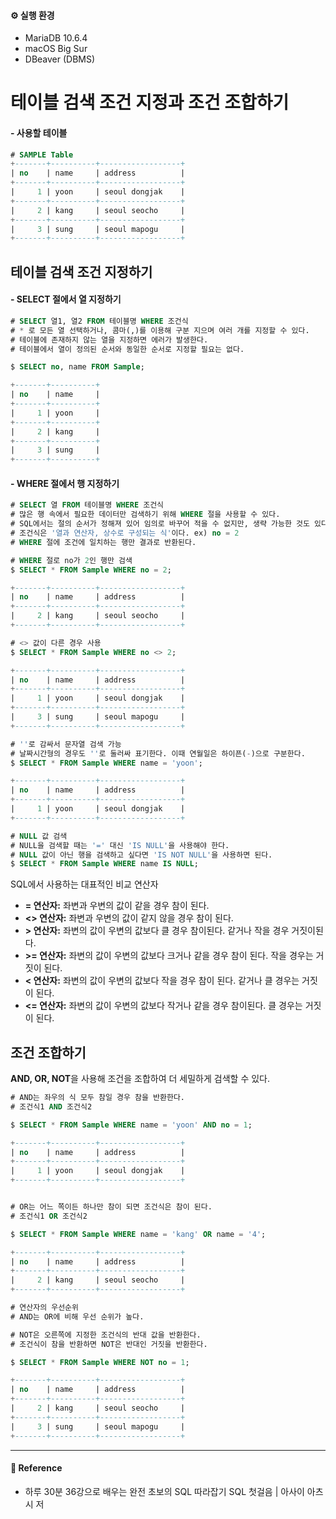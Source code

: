 #### ⚙️ 실행 환경  

- MariaDB 10.6.4
- macOS Big Sur
- DBeaver (DBMS)

# 테이블 검색 조건 지정과 조건 조합하기  

#### - 사용할 테이블  

```sql
# SAMPLE Table
+-------+----------+------------------+
| no    | name     | address          |
+-------+----------+------------------+
|     1 | yoon     | seoul dongjak    |
+-------+----------+------------------+
|     2 | kang     | seoul seocho     |
+-------+----------+------------------+
|     3 | sung     | seoul mapogu     |
+-------+----------+------------------+
```

## 테이블 검색 조건 지정하기  

#### - SELECT 절에서 열 지정하기  

```sql
# SELECT 열1, 열2 FROM 테이블명 WHERE 조건식
# * 로 모든 열 선택하거나, 콤마(,)를 이용해 구분 지으며 여러 개를 지정할 수 있다.
# 테이블에 존재하지 않는 열을 지정하면 에러가 발생한다.
# 테이블에서 열이 정의된 순서와 동일한 순서로 지정할 필요는 없다.

$ SELECT no, name FROM Sample;

+-------+----------+
| no    | name     |
+-------+----------+
|     1 | yoon     |
+-------+----------+
|     2 | kang     |
+-------+----------+
|     3 | sung     |
+-------+----------+
```

#### - WHERE 절에서 행 지정하기  

```sql
# SELECT 열 FROM 테이블명 WHERE 조건식
# 많은 행 속에서 필요한 데이터만 검색하기 위해 WHERE 절을 사용할 수 있다.
# SQL에서는 절의 순서가 정해져 있어 임의로 바꾸어 적을 수 없지만, 생략 가능한 것도 있다.
# 조건식은 '열과 연산자, 상수로 구성되는 식'이다. ex) no = 2
# WHERE 절에 조건에 일치하는 행만 결과로 반환된다.

# WHERE 절로 no가 2인 행만 검색
$ SELECT * FROM Sample WHERE no = 2;

+-------+----------+------------------+
| no    | name     | address          |
+-------+----------+------------------+
|     2 | kang     | seoul seocho     |
+-------+----------+------------------+

# <> 값이 다른 경우 사용
$ SELECT * FROM Sample WHERE no <> 2;

+-------+----------+------------------+
| no    | name     | address          |
+-------+----------+------------------+
|     1 | yoon     | seoul dongjak    |
+-------+----------+------------------+
|     3 | sung     | seoul mapogu     |
+-------+----------+------------------+

# ''로 감싸서 문자열 검색 가능
# 날짜시간형의 경우도 ''로 둘러싸 표기한다. 이때 연월일은 하이픈(-)으로 구분한다.
$ SELECT * FROM Sample WHERE name = 'yoon';

+-------+----------+------------------+
| no    | name     | address          |
+-------+----------+------------------+
|     1 | yoon     | seoul dongjak    |
+-------+----------+------------------+

# NULL 값 검색
# NULL을 검색할 때는 '=' 대신 'IS NULL'을 사용해야 한다.
# NULL 값이 아닌 행을 검색하고 싶다면 'IS NOT NULL'을 사용하면 된다.
$ SELECT * FROM Sample WHERE name IS NULL;
```

SQL에서 사용하는 대표적인 비교 연산자  

- **= 연산자:** 좌변과 우변의 값이 같을 경우 참이 된다.
- **<> 연산자:** 좌변과 우변의 값이 같지 않을 경우 참이 된다.
- **> 연산자:** 좌변의 값이 우변의 값보다 클 경우 참이된다. 같거나 작을 경우 거짓이된다.
- **>= 연산자:** 좌변의 값이 우변의 값보다 크거나 같을 경우 참이 된다. 작을 경우는 거짓이 된다.
- **< 연산자:** 좌변의 값이 우변의 값보다 작을 경우 참이 된다. 같거나 클 경우는 거짓이 된다.
- **<= 연산자:** 좌변의 값이 우변의 값보다 작거나 같을 경우 참이된다. 클 경우는 거짓이 된다.

## 조건 조합하기  

**AND, OR, NOT**을 사용해 조건을 조합하여 더 세밀하게 검색할 수 있다.  

```sql
# AND는 좌우의 식 모두 참일 경우 참을 반환한다.
# 조건식1 AND 조건식2

$ SELECT * FROM Sample WHERE name = 'yoon' AND no = 1;

+-------+----------+------------------+
| no    | name     | address          |
+-------+----------+------------------+
|     1 | yoon     | seoul dongjak    |
+-------+----------+------------------+


# OR는 어느 쪽이든 하나만 참이 되면 조건식은 참이 된다.
# 조건식1 OR 조건식2

$ SELECT * FROM Sample WHERE name = 'kang' OR name = '4';

+-------+----------+------------------+
| no    | name     | address          |
+-------+----------+------------------+
|     2 | kang     | seoul seocho     |
+-------+----------+------------------+

# 연산자의 우선순위
# AND는 OR에 비해 우선 순위가 높다.

# NOT은 오른쪽에 지정한 조건식의 반대 값을 반환한다.
# 조건식이 참을 반환하면 NOT은 반대인 거짓을 반환한다.

$ SELECT * FROM Sample WHERE NOT no = 1;

+-------+----------+------------------+
| no    | name     | address          |
+-------+----------+------------------+
|     2 | kang     | seoul seocho     |
+-------+----------+------------------+
|     3 | sung     | seoul mapogu     |
+-------+----------+------------------+
```

---

#### 📌 Reference  

- 하루 30분 36강으로 배우는 완전 초보의 SQL 따라잡기 SQL 첫걸음 | 아사이 아츠시 저